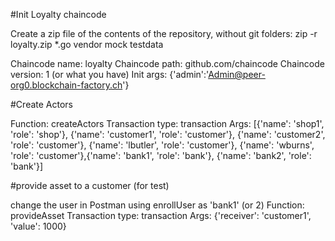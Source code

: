 #Init Loyalty chaincode

Create a zip file of the contents of the repository, without git folders: zip -r loyalty.zip *.go vendor mock testdata

Chaincode name: loyalty
Chaincode path: github.com/chaincode
Chaincode version: 1 (or what you have)
Init args: {'admin':'Admin@peer-org0.blockchain-factory.ch'}


#Create Actors

Function: createActors
Transaction type: transaction
Args:
[{'name': 'shop1', 'role': 'shop'}, {'name': 'customer1', 'role': 'customer'}, {'name': 'customer2', 'role': 'customer'}, {'name': 'lbutler', 'role': 'customer'}, {'name': 'wburns', 'role': 'customer'},{'name': 'bank1', 'role': 'bank'}, {'name': 'bank2', 'role': 'bank'}]

#provide asset to a customer (for test)

change the user in Postman using enrollUser as 'bank1' (or 2)
Function: provideAsset
Transaction type: transaction
Args: {'receiver': 'customer1', 'value': 1000}

